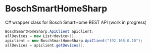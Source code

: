 # BoschSmartHomeSharp
C# wrapper class for Bosch SmartHome REST API (work in progress)

```C#
BoschSmartHomeSharp.ApiClient apiclient;
allDevices = new List<device>();
apiclient = new BoschSmartHomeSharp.ApiClient("192.168.0.10");
allDevices = apiclient.getDevices();
```
